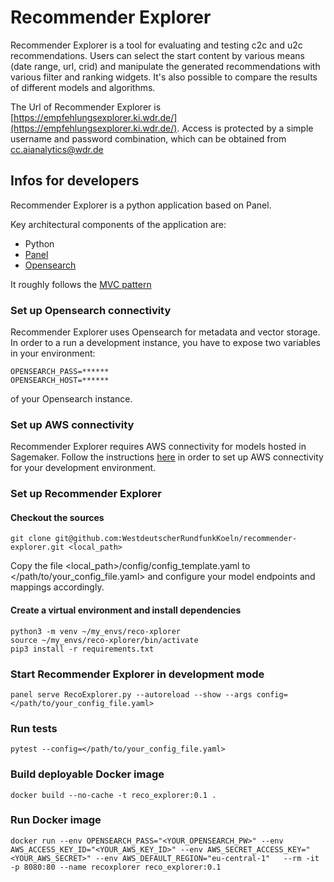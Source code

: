# Recommender Explorer

Recommender Explorer is a tool for evaluating and testing c2c and u2c recommendations. Users can select the start content by various means (date range, url, crid) and manipulate the generated recommendations with various filter and ranking widgets. It's also possible to compare the results of different models and algorithms.

The Url of Recommender Explorer is [https://empfehlungsexplorer.ki.wdr.de/](https://empfehlungsexplorer.ki.wdr.de/). Access is protected by a simple username and password combination, which can be obtained from cc.aianalytics@wdr.de

## Infos for developers

Recommender Explorer is a python application based on Panel.

Key architectural components of the application are:

+ Python
+ [Panel](https://panel.holoviz.org/)
+ [Opensearch]([https://aws.amazon.com/de/what-is/opensearch/])

It roughly follows the [MVC pattern](https://en.wikipedia.org/wiki/Model%E2%80%93view%E2%80%93controller)

### Set up Opensearch connectivity

Recommender Explorer uses Opensearch for metadata and vector storage. In order to a run a development instance, you have to expose two variables in your environment:

```
OPENSEARCH_PASS=******
OPENSEARCH_HOST=******
```
of your Opensearch instance. 

### Set up AWS connectivity

Recommender Explorer requires AWS connectivity for models hosted in Sagemaker. Follow the instructions [here](https://docs.aws.amazon.com/cli/latest/userguide/cli-chap-configure.html) in order to set up AWS connectivity for your development environment.

### Set up Recommender Explorer

#### Checkout the sources
```git clone git@github.com:WestdeutscherRundfunkKoeln/recommender-explorer.git <local_path>```

Copy the file <local_path>/config/config_template.yaml to </path/to/your_config_file.yaml> and configure your model endpoints and mappings accordingly. 

#### Create a virtual environment and install dependencies

```
python3 -m venv ~/my_envs/reco-xplorer
source ~/my_envs/reco-xplorer/bin/activate
pip3 install -r requirements.txt
```

### Start Recommender Explorer in development mode
```panel serve RecoExplorer.py --autoreload --show --args config=</path/to/your_config_file.yaml>```

### Run tests
```pytest --config=</path/to/your_config_file.yaml>```

### Build deployable Docker image
```docker build --no-cache -t reco_explorer:0.1 . ```

### Run Docker image
```docker run --env OPENSEARCH_PASS="<YOUR_OPENSEARCH_PW>" --env AWS_ACCESS_KEY_ID="<YOUR_AWS_KEY_ID>" --env AWS_SECRET_ACCESS_KEY="<YOUR_AWS_SECRET>" --env AWS_DEFAULT_REGION="eu-central-1"   --rm -it -p 8080:80 --name recoxplorer reco_explorer:0.1```

